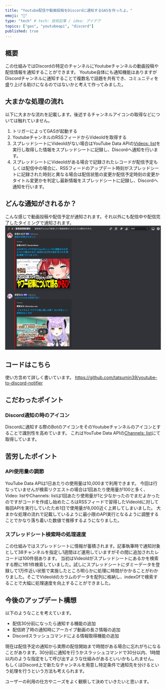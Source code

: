 ```yaml
---
title: "Youtube配信や動画投稿をDiscordに通知するGASを作ったよ。"
emoji: "🤖"
type: "tech" # tech: 技術記事 / idea: アイデア
topics: ["gas", "youtubeapi", "discord"]
published: true
---
```

## 概要
この仕組みではDiscordの特定のチャンネルにYoutubeチャンネルの動画投稿や配信情報を通知することができます。
Youtube自体にも通知機能はありますがDiscordチャンネルに通知することで複数名で話題を共有でき、コミュニティを盛り上げる助けになるのではないかと考えて作ってみました。

## 大まかな処理の流れ
以下に大まかな流れを記載します。後述するチャンネルアイコンの取得などについては触れていません。
1. トリガーによってGASが起動する
2. YoutubeチャンネルのRSSフィードからVideoIdを取得する
3. スプレッドシートにVideoIdがない場合はYouTube Data APIの[Videos: list](https://developers.google.com/youtube/v3/docs/videos/list?hl=ja)を実行し取得した情報をスプレッドシートに記録し、Discordへ通知を行います。
4. スプレッドシートにVideoIdがある場合で記録されたレコードが配信予定もしくは配信中の場合に、RSSフィードのアップデート時刻がスプレッドシートに記録された時刻と異なる場合は配信状態の変更か配信予定時刻の変更かタイトル変更かを判定し最新情報をスプレッドシートに記録し、Discordへ通知を行います。

## どんな通知がされるか？
こんな感じで動画投稿や配信予定が通知されます。それ以外にも配信中や配信完了したタイミングで通知されます。
![](/images/youtube-to-discord-notifier/image01.png)


## コードはこちら
使い方含めて詳しく書いています。
https://github.com/tatsumin39/youtube-to-discord-notifier


## こだわったポイント
### Discord通知の時のアイコン
Discordに通知する際のBotのアイコンをそのYoutubeチャンネルのアイコンとすることで識別性を高めています。
これはYouTube Data APIの[Channels: list](https://developers.google.com/youtube/v3/docs/channels/list?hl=ja)にて取得しています。

## 苦労したポイント
### API使用量の調節
YouTube Data APIは1日あたりの使用量は10,000まで利用できます。
今回は行なっていませんが検索リクエストの場合は1回あたり使用量が100と多く、Video: listやChannels: listは1回あたり使用量が1と少なかったのでまだよかったのですがコードを作成し始めたころはRSSフィードで習得したVideoIdに対して毎回APIを実行していたため1日で使用量が8,000近く上昇してしまいました。
大まかな処理の流れで記載しているように最小限のAPI実行となるように調整することでかなり落ち着いた数値で推移するようになりました。

### スプレッドシート検索時の処理速度
この仕組みではスプレッドシートに情報が蓄積されます。記事執筆時で通知対象として38チャンネルを指定し1週間ほど運用していますがその間に追加されたレコードは100件弱あります。
当初はVideoIdがスプレッドシートにあるかを検索する際に1件1件検索していました。試しにスプレッドシートにダミーデータを登録して1万件近い状態で実施したところ明らかに処理に時間がかかることがわかりました。そこでVideoIdのカラムのデータを配列に格納し、indexOfで検索することで大幅に処理速度を向上することができました。

## 今後のアップデート構想
以下のようなことを考えています。
- 配信30分前になったら通知する機能の追加
- 配信終了時の通知時にアーカイブ動画の長さ情報の追加
- Discordスラッシュコマンドによる情報取得機能の追加

現在は配信予定の通知から実際の配信開始まで時間がある場合に忘れがちになることがあります。30分前に通知を行うかスラッシュコマンドで30分以内、1時間以内のような指定をして呼び出すような仕組みがあるといいかもしれません。
もしくはDiscord上で新たなチャンネルを用意し特定条件で通知先を分けるという処理を行うという方法も考えられます。

ユーザーの利用の仕方やニーズをよく観察して決めていきたいと思います。